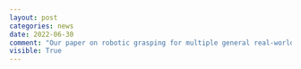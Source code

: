```yaml
---
layout: post
categories: news
date: 2022-06-30
comment: "Our paper on robotic grasping for multiple general real-world objects has been accepted at IROS 2022."
visible: True
---
```

